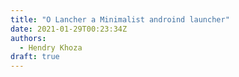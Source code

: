 ```yaml
---
title: "O Lancher a Minimalist androind launcher"
date: 2021-01-29T00:23:34Z
authors:
  - Hendry Khoza
draft: true
---
```

